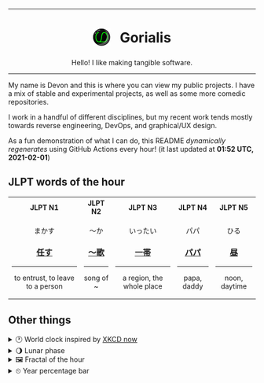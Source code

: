 ***

<h1 align="center">
<sub>
    <img src="readme/resources/avatar.png" height="36">
</sub>
&nbsp;
Gorialis
</h1>
<p align="center">
Hello! I like making tangible software.
</p>

***

My name is Devon and this is where you can view my public projects. I have a mix of stable and experimental projects, as well as some more comedic repositories.

I work in a handful of different disciplines, but my recent work tends mostly towards reverse engineering, DevOps, and graphical/UX design.

As a fun demonstration of what I can do, this README *dynamically regenerates* using GitHub Actions every hour! (it last updated at **01:52 UTC, 2021-02-01**)

<h2>JLPT words of the hour</h2>
<table>
    <tr>
        <th>JLPT N1</th>
        <th>JLPT N2</th>
        <th>JLPT N3</th>
        <th>JLPT N4</th>
        <th>JLPT N5</th>
    </tr>
    <tr>
        <td>
            <p align="center">まかす</p>
            <h3 align="center"><b><a href="https://jisho.org/search/%E4%BB%BB%E3%81%99">任す</a></b></h3>
            <hr>
            <p align="center">to entrust,<wbr> to leave to a person</p>
        </td>
        <td>
            <p align="center">～か</p>
            <h3 align="center"><b><a href="https://jisho.org/search/%EF%BD%9E%E6%AD%8C">～歌</a></b></h3>
            <hr>
            <p align="center">song of ~</p>
        </td>
        <td>
            <p align="center">いったい</p>
            <h3 align="center"><b><a href="https://jisho.org/search/%E4%B8%80%E5%B8%AF">一帯</a></b></h3>
            <hr>
            <p align="center">a region,<wbr> the whole place</p>
        </td>
        <td>
            <p align="center">パパ</p>
            <h3 align="center"><b><a href="https://jisho.org/search/%E3%83%91%E3%83%91">パパ</a></b></h3>
            <hr>
            <p align="center">papa,<wbr> daddy</p>
        </td>
        <td>
            <p align="center">ひる</p>
            <h3 align="center"><b><a href="https://jisho.org/search/%E6%98%BC">昼</a></b></h3>
            <hr>
            <p align="center">noon,<wbr> daytime</p>
        </td>
    </tr>
</table>

<h2>Other things</h2>
<details>
<summary>🕐  World clock inspired by <a href="https://xkcd.com/now">XKCD now</a></summary>

> <img src="generated/now.png" width="512">

</details>
<details>
<summary>🌖 Lunar phase</summary>

The moon is approximately 65.94% through its phase (Waning Gibbous).

</details>
<details>
<summary>&#x1f5bc; Fractal of the hour</summary>

> <img src="generated/fractal.png" width="512">

</details>
<details>
<summary>&#x23f2; Year percentage bar</summary>
<pre><code>2021 [█▁▁▁▁▁▁▁▁▁▁▁▁▁▁▁▁▁▁▁] 8.51%</code></pre>
</details>
